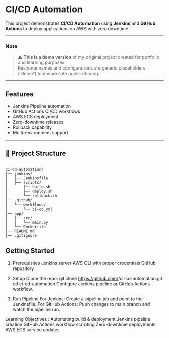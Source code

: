 # CI/CD Automation

This project demonstrates **CI/CD Automation** using **Jenkins** and **GitHub Actions** to deploy applications on AWS with zero downtime.

---

### Note
> ⚠️ **This is a demo version** of my original project created for portfolio and learning purposes.  
> Resource names and configurations are generic placeholders (“demo”) to ensure safe public sharing.

---

## Features
- Jenkins Pipeline automation
- GitHub Actions CI/CD workflows
- AWS ECS deployment
- Zero-downtime releases
- Rollback capability
- Multi-environment support

---


## 📂 Project Structure

```text

ci-cd-automation/
│── jenkins/
│   ├── Jenkinsfile
│   ├── scripts/
│       ├── build.sh
│       ├── deploy.sh
│       └── rollback.sh
│── .github/
│   └── workflows/
│       └── ci-cd.yml
│── app/
│   ├── src/
│   │   └── main.py
│   └── Dockerfile
│── README.md
│── .gitignore
```

## Getting Started
1. Prerequisites
Jenkins server
AWS CLI with proper credentials
GitHub repository

2. Setup
Clone the repo:
git clone https://github.com/<your-username>/ci-cd-automation.git
cd ci-cd-automation
Configure Jenkins pipeline or GitHub Actions workflow.

3. Run Pipeline
For Jenkins:
Create a pipeline job and point to the Jenkinsfile.
For GitHub Actions:
Push changes to main branch and watch the pipeline run.


Learning Objectives : 
Automating build & deployment
Jenkins pipeline creation
GitHub Actions workflow scripting
Zero-downtime deployments
AWS ECS service updates

